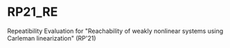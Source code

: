 # RP21_RE
Repeatibility Evaluation for "Reachability of weakly nonlinear systems using Carleman linearization" (RP'21)
